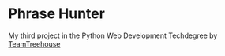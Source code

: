 # Phrase Hunter

My third project in the Python Web Development Techdegree by [TeamTreehouse](https://join.teamtreehouse.com/techdegree/)
